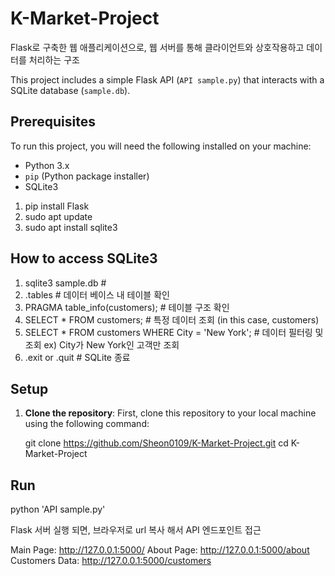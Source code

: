 # K-Market-Project

Flask로 구축한 웹 애플리케이션으로, 웹 서버를 통해 클라이언트와 상호작용하고 데이터를 처리하는 구조

This project includes a simple Flask API (`API sample.py`) that interacts with a SQLite database (`sample.db`).

## Prerequisites

To run this project, you will need the following installed on your machine:

- Python 3.x
- `pip` (Python package installer)
- SQLite3
1. pip install Flask
2. sudo apt update
3. sudo apt install sqlite3
   
## How to access SQLite3

1. sqlite3 sample.db                                 # 
2. .tables                                           # 데이터 베이스 내 테이블 확인
3. PRAGMA table_info(customers);                     # 테이블 구조 확인
4. SELECT * FROM customers;                          # 특정 데이터 조회 (in this case, customers)
5. SELECT * FROM customers WHERE City = 'New York';  # 데이터 필터링 및 조회 ex) City가 New York인 고객만 조회
6. .exit  or .quit                                   # SQLite 종료

## Setup

1. **Clone the repository**:
   First, clone this repository to your local machine using the following command:

   git clone https://github.com/Sheon0109/K-Market-Project.git
   cd K-Market-Project
   
## Run
python 'API sample.py'

Flask 서버 실행 되면, 브라우저로 url 복사 해서  API 엔드포인트 접근

Main Page: http://127.0.0.1:5000/
About Page: http://127.0.0.1:5000/about
Customers Data: http://127.0.0.1:5000/customers


